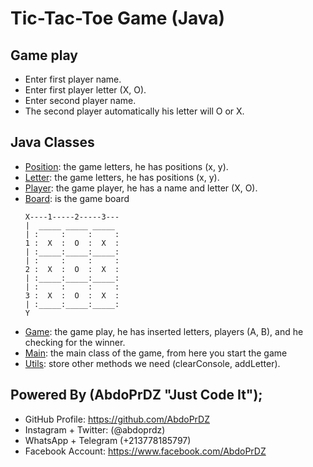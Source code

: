 # Tic-Tac-Toe Game (Java)

## Game play

- Enter first player name.
- Enter first player letter (X, O).
- Enter second player name.
- The second player automatically his letter will O or X.

## Java Classes

- [Position](./src/dz/abdo_pr/java/tictactoe_game/Position.java): the game letters, he has positions (x, y).
- [Letter](./src/dz/abdo_pr/java/tictactoe_game/Letter.java): the game letters, he has positions (x, y).
- [Player](./src/dz/abdo_pr/java/tictactoe_game/Player.java): the game player, he has a name and letter (X, O).
- [Board](./src/dz/abdo_pr/java/tictactoe_game/Board.java): is the game board
  ```
  X----1-----2-----3---
  |  _____ _____ _____
  | :     :     :     :
  1 :  X  :  O  :  X  :
  | :_____:_____:_____:
  | :     :     :     :
  2 :  X  :  O  :  X  :
  | :_____:_____:_____:
  | :     :     :     :
  3 :  X  :  O  :  X  :
  | :_____:_____:_____:
  Y
  ```
- [Game](./src/dz/abdo_pr/java/tictactoe_game/Game.java): the game play, he has inserted letters, players (A, B), and he checking for the winner.
- [Main](./src/dz/abdo_pr/java/tictactoe_game/Main.java): the main class of the game, from here you start the game
- [Utils](./src/dz/abdo_pr/java/tictactoe_game/Utils.java): store other methods we need (clearConsole, addLetter).


## Powered By (AbdoPrDZ "Just Code It");

- GitHub Profile: <https://github.com/AbdoPrDZ>
- Instagram + Twitter: (@abdoprdz)
- WhatsApp + Telegram (+213778185797)
- Facebook Account: <https://www.facebook.com/AbdoPrDZ>